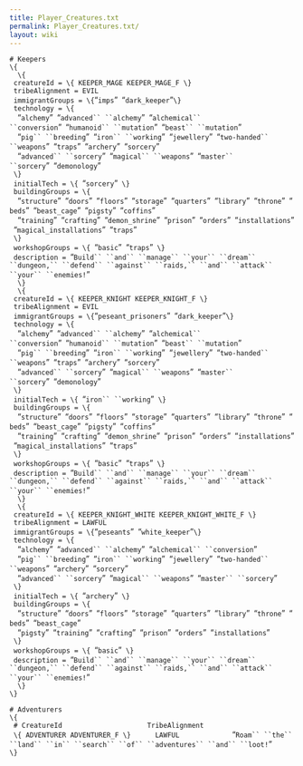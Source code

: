 ```yaml
---
title: Player_Creatures.txt
permalink: Player_Creatures.txt/
layout: wiki
---
```


`# Keepers`  
`\{`  
`  \{`  
` creatureId = \{ KEEPER_MAGE KEEPER_MAGE_F \}`  
` tribeAlignment = EVIL`  
` immigrantGroups = \{`“`imps`”` `“`dark_keeper`”`\}`  
` technology = \{`  
`  `“`alchemy`”` `“`advanced`` ``alchemy`”` `“`alchemical`` ``conversion`”` `“`humanoid`` ``mutation`”` `“`beast`` ``mutation`”  
`  `“`pig`` ``breeding`”` `“`iron`` ``working`”` `“`jewellery`”` `“`two-handed`` ``weapons`”` `“`traps`”` `“`archery`”` `“`sorcery`”  
`  `“`advanced`` ``sorcery`”` `“`magical`` ``weapons`”` `“`master`` ``sorcery`”` `“`demonology`”  
` \}`  
` initialTech = \{ `“`sorcery`”` \}`  
` buildingGroups = \{`  
`  `“`structure`”` `“`doors`”` `“`floors`”` `“`storage`”` `“`quarters`”` `“`library`”` `“`throne`”` `“`beds`”` `“`beast_cage`”` `“`pigsty`”` `“`coffins`”  
`  `“`training`”` `“`crafting`”` `“`demon_shrine`”` `“`prison`”` `“`orders`”` `“`installations`”` `“`magical_installations`”` `“`traps`”  
` \}`  
` workshopGroups = \{ `“`basic`”` `“`traps`”` \}`  
` description = `“`Build`` ``and`` ``manage`` ``your`` ``dream`` ``dungeon,`` ``defend`` ``against`` ``raids,`` ``and`` ``attack`` ``your`` ``enemies!`”  
`  \}`  
`  \{`  
` creatureId = \{ KEEPER_KNIGHT KEEPER_KNIGHT_F \}`  
` tribeAlignment = EVIL`  
` immigrantGroups = \{`“`peseant_prisoners`”` `“`dark_keeper`”`\}`  
` technology = \{`  
`  `“`alchemy`”` `“`advanced`` ``alchemy`”` `“`alchemical`` ``conversion`”` `“`humanoid`` ``mutation`”` `“`beast`` ``mutation`”  
`  `“`pig`` ``breeding`”` `“`iron`` ``working`”` `“`jewellery`”` `“`two-handed`` ``weapons`”` `“`traps`”` `“`archery`”` `“`sorcery`”  
`  `“`advanced`` ``sorcery`”` `“`magical`` ``weapons`”` `“`master`` ``sorcery`”` `“`demonology`”  
` \}`  
` initialTech = \{ `“`iron`` ``working`”` \}`  
` buildingGroups = \{`  
`  `“`structure`”` `“`doors`”` `“`floors`”` `“`storage`”` `“`quarters`”` `“`library`”` `“`throne`”` `“`beds`”` `“`beast_cage`”` `“`pigsty`”` `“`coffins`”  
`  `“`training`”` `“`crafting`”` `“`demon_shrine`”` `“`prison`”` `“`orders`”` `“`installations`”` `“`magical_installations`”` `“`traps`”  
` \}`  
` workshopGroups = \{ `“`basic`”` `“`traps`”` \}`  
` description = `“`Build`` ``and`` ``manage`` ``your`` ``dream`` ``dungeon,`` ``defend`` ``against`` ``raids,`` ``and`` ``attack`` ``your`` ``enemies!`”  
`  \}`  
`  \{`  
` creatureId = \{ KEEPER_KNIGHT_WHITE KEEPER_KNIGHT_WHITE_F \}`  
` tribeAlignment = LAWFUL`  
` immigrantGroups = \{`“`peseants`”` `“`white_keeper`”`\}`  
` technology = \{`  
`  `“`alchemy`”` `“`advanced`` ``alchemy`”` `“`alchemical`` ``conversion`”  
`  `“`pig`` ``breeding`”` `“`iron`` ``working`”` `“`jewellery`”` `“`two-handed`` ``weapons`”` `“`archery`”` `“`sorcery`”  
`  `“`advanced`` ``sorcery`”` `“`magical`` ``weapons`”` `“`master`` ``sorcery`”  
` \}`  
` initialTech = \{ `“`archery`”` \}`  
` buildingGroups = \{`  
`  `“`structure`”` `“`doors`”` `“`floors`”` `“`storage`”` `“`quarters`”` `“`library`”` `“`throne`”` `“`beds`”` `“`beast_cage`”  
`  `“`pigsty`”` `“`training`”` `“`crafting`”` `“`prison`”` `“`orders`”` `“`installations`”  
` \}`  
` workshopGroups = \{ `“`basic`”` \}`  
` description = `“`Build`` ``and`` ``manage`` ``your`` ``dream`` ``dungeon,`` ``defend`` ``against`` ``raids,`` ``and`` ``attack`` ``your`` ``enemies!`”  
`  \}`  
`\}`

`# Adventurers`  
`\{`  
` # CreatureId                     TribeAlignment `  
` \{ ADVENTURER ADVENTURER_F \}      LAWFUL             `“`Roam`` ``the`` ``land`` ``in`` ``search`` ``of`` ``adventures`` ``and`` ``loot!`”  
`\}`
